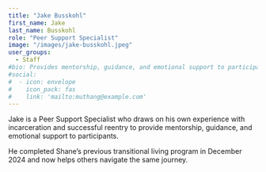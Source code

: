 ```yaml
---
title: "Jake Busskohl"
first_name: Jake
last_name: Busskohl
role: "Peer Support Specialist"
image: "/images/jake-busskohl.jpeg"
user_groups:
  - Staff
#bio: Provides mentorship, guidance, and emotional support to participants, using lived experience with incarceration and successful reentry to foster connection and encouragement.
#social:
#  - icon: envelope
#    icon_pack: fas
#    link: 'mailto:muthang@example.com'
---
```


Jake is a Peer Support Specialist who draws on his own experience with incarceration and successful reentry to provide mentorship, guidance, and emotional support to participants.

He completed Shane’s previous transitional living program in December 2024 and now helps others navigate the same journey.